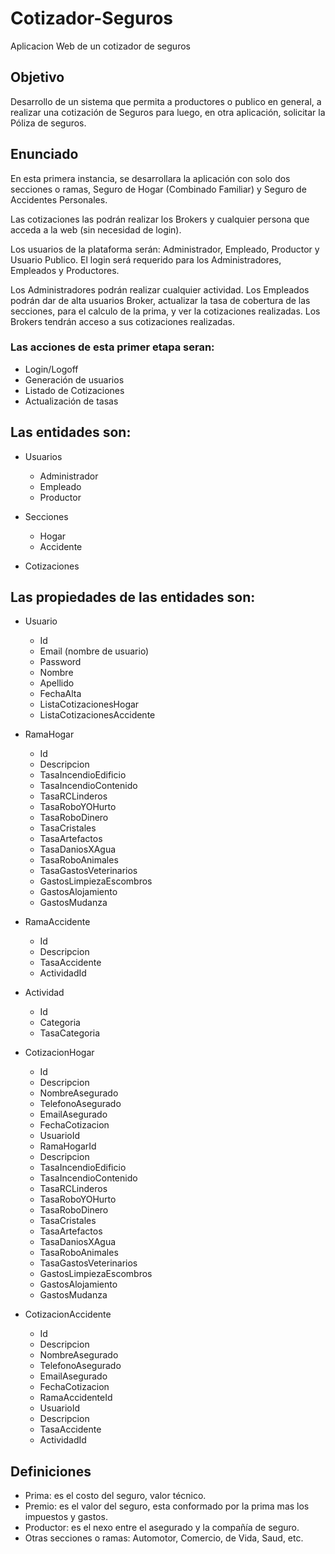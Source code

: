 # **Cotizador-Seguros**
Aplicacion Web de un cotizador de seguros


## **Objetivo**
Desarrollo de un sistema que permita a productores o publico en general, a realizar una cotización de Seguros para luego, en otra aplicación, solicitar la Póliza de seguros.

## **Enunciado**
En esta primera instancia, se desarrollara la aplicación con solo dos secciones o ramas, Seguro de Hogar (Combinado Familiar) y Seguro de Accidentes Personales.

Las cotizaciones las podrán realizar los Brokers y cualquier persona que acceda a la web (sin necesidad de login).

Los usuarios de la plataforma serán: Administrador, Empleado, Productor y Usuario Publico.
El login será requerido para los Administradores, Empleados y Productores. 

Los Administradores podrán realizar cualquier actividad.
Los Empleados podrán dar de alta usuarios Broker, actualizar la tasa de cobertura de las secciones, para el calculo de la prima, y ver la cotizaciones realizadas.
Los Brokers tendrán acceso a sus cotizaciones realizadas.

### **Las acciones de esta primer etapa seran:**
- Login/Logoff
- Generación de usuarios
- Listado de Cotizaciones
- Actualización de tasas

## **Las entidades son:**

- Usuarios
	- Administrador
	- Empleado
	- Productor

- Secciones
	- Hogar
	- Accidente

- Cotizaciones


## **Las propiedades de las entidades son:**

- Usuario
	- Id
	- Email (nombre de usuario)
	- Password
	- Nombre
	- Apellido
	- FechaAlta
	- ListaCotizacionesHogar
	- ListaCotizacionesAccidente

- RamaHogar
	- Id
	- Descripcion
	- TasaIncendioEdificio
	- TasaIncendioContenido
	- TasaRCLinderos
	- TasaRoboYOHurto
	- TasaRoboDinero
	- TasaCristales
	- TasaArtefactos
	- TasaDaniosXAgua
	- TasaRoboAnimales
	- TasaGastosVeterinarios
	- GastosLimpiezaEscombros
	- GastosAlojamiento
	- GastosMudanza
	
- RamaAccidente
	- Id
	- Descripcion
	- TasaAccidente
	- ActividadId

- Actividad
	- Id
	- Categoria
	- TasaCategoria

- CotizacionHogar
	- Id
	- Descripcion
	- NombreAsegurado
	- TelefonoAsegurado
	- EmailAsegurado
	- FechaCotizacion
	- UsuarioId
	- RamaHogarId
	- Descripcion
	- TasaIncendioEdificio
	- TasaIncendioContenido
	- TasaRCLinderos
	- TasaRoboYOHurto
	- TasaRoboDinero
	- TasaCristales
	- TasaArtefactos
	- TasaDaniosXAgua
	- TasaRoboAnimales
	- TasaGastosVeterinarios
	- GastosLimpiezaEscombros
	- GastosAlojamiento
	- GastosMudanza
	
- CotizacionAccidente
	- Id
	- Descripcion
	- NombreAsegurado
	- TelefonoAsegurado
	- EmailAsegurado
	- FechaCotizacion
	- RamaAccidenteId
	- UsuarioId
	- Descripcion
	- TasaAccidente
	- ActividadId

## **Definiciones**

- Prima: es el costo del seguro, valor técnico.
- Premio: es el valor del seguro, esta conformado por la prima mas los impuestos y gastos.
- Productor: es el nexo entre el asegurado y la compañía de seguro.
- Otras secciones o ramas: Automotor, Comercio, de Vida, Saud, etc.
